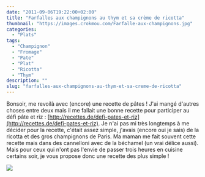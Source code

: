 ```yaml
---
date: "2011-09-06T19:22:00+02:00"
title: "Farfalles aux champignons au thym et sa crème de ricotta"
thumbnail: "https://images.crokmou.com/Farfalle-aux-champignons.jpg"
categories:
  - "Plats"
tags:
  - "Champignon"
  - "Fromage"
  - "Pate"
  - "Plat"
  - "Ricotta"
  - "Thym"
description: ""
slug: "farfalles-aux-champignons-au-thym-et-sa-creme-de-ricotta"
---
```


Bonsoir, me revoilà avec (encore) une recette de pâtes ! J'ai mangé d'autres choses entre deux mais il me fallait une bonne recette pour participer au défi pâte et riz : [http://recettes.de/defi-pates-et-riz](http://recettes.de/defi-pates-et-riz). Je n'ai pas mi très longtemps à me décider pour la recette, c'était assez simple, j'avais (encore oui je sais) de la ricotta et des gros champignons de Paris. Ma maman me fait souvent cette recette mais dans des cannelloni avec de la béchamel (un vrai délice aussi). Mais pour ceux qui n'ont pas l'envie de passer trois heures en cuisine certains soir, je vous propose donc une recette des plus simple !

[![](http://1.bp.blogspot.com/-Qt498OKy9BQ/TqmjTVT2alI/AAAAAAAABBM/3PhGCTL1uYk/s1600/farfalles+champi.jpg)](http://1.bp.blogspot.com/-Qt498OKy9BQ/TqmjTVT2alI/AAAAAAAABBM/3PhGCTL1uYk/s1600/farfalles+champi.jpg)